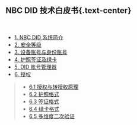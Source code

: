 NBC DID 技术白皮书{.text-center}
-----------------

&nbsp;

- [1. NBC DID 系统简介](#1)
- [2. 安全等级](#2)
- [3. 设备账号与身份账号](#3)
- [4. 护照签证及绿卡](#4)
- [5. DID 账号管理器](#5)
- [6. 授权](#6)

 > - [6.1 授权与转授权原理](#6.1)
 > - [6.2 护照格式](#6.2)
 > - [6.3 签证格式](#6.3)
 > - [6.4 绿卡格式](#6.4)
 > - [6.5 多维度二次验证](#6.5)
